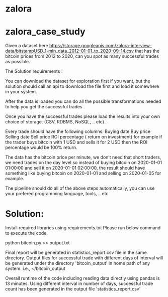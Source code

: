 # zalora
# zalora_case_study
Given a dataset here https://storage.googleapis.com/zalora-interview-data/bitstampUSD_1-min_data_2012-01-01_to_2020-09-14.csv that has the bitcoin prices from 2012 to 2020, can you spot as many successful trades as possible. 

The Solution requirements : 

You can download the dataset for exploration first if you want, but the solution should call an api to download the file first and load it somewhere in your system.

After the data is loaded you can do all the possible transformations needed to help you get the successful trades .

Once you have the successful trades please load the results into your own choice of storage. (CSV, RDBMS, NoSQL, .. etc) .

Every trade should have the following columns: 
Buying date 
Buy price 
Selling date 
Sell price 
ROI percentage  ( return on investment)  for example if the trader buys bitcoin with 1 USD and sells it for 2 USD then the ROI percentage would be 100% return.

The data has the bitcoin price per minute, we don’t need that short traders, we need trades on the day level so instead of buying bitcoin on 2020-01-01 01:00:00 and sell it on 2020-01-01 02:00:00, the result should have something like buying bitcoin on 2020-01-01 and selling on 2020-01-05 for example.  

The pipeline should do all of the above steps automatically, you can use your prefered programming language, tools, .. etc 

# Solution:

Install required libraries using requirements.txt
Please run below command to execute the code.

python bitcoin.py >> output.txt

Final report will be generated in statistics_report.csv file in the same directory.
Output files for successful trade with different days of interval will be generated under the directory 'bitcoin_output' in home path of any system.
i.e., ~/bitcoin_output

Overall runtime of the code including reading data directly using pandas is 13 minutes.
Using different interval in number of days, successful trade count has been generated in the output file 'statistics_report.csv'
